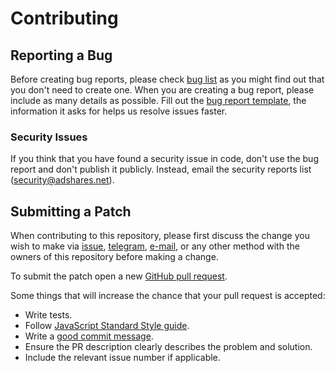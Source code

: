 # Contributing

## Reporting a Bug

Before creating bug reports, please check [bug list] as you might find out that
you don't need to create one. When you are creating a bug report, please include
as many details as possible. Fill out the [bug report template], the information
it asks for helps us resolve issues faster.

### Security Issues

If you think that you have found a security issue in code, don't use the bug
report and don't publish it publicly. Instead, email the security
reports list ([security@adshares.net](mailto:security@adshares.net)).

## Submitting a Patch

When contributing to this repository, please first discuss the change you wish
to make via [issue][issues], [telegram], [e-mail][tech_email], or any other
method with the owners of this repository before making a change.

To submit the patch open a new [GitHub pull request][pr].

Some things that will increase the chance that your pull request is accepted:

- Write tests.
- Follow [JavaScript Standard Style guide][style].
- Write a [good commit message][commit].
- Ensure the PR description clearly describes the problem and solution. 
- Include the relevant issue number if applicable.

[bug list]: https://github.com/adshares/ads-js-client/labels/Bug
[bug report template]: https://github.com/adshares/ads-js-client/issues/new?template=bug_report.md&labels=Bug
[issues]: https://github.com/adshares/ads-js-client/issues
[telegram]: https://t.me/adshares
[tech_email]: mailto:tech@adshares.net
[pr]: https://github.com/adshares/ads-js-client/compare/
[style]: https://standardjs.com/
[commit]: http://tbaggery.com/2008/04/19/a-note-about-git-commit-messages.html


